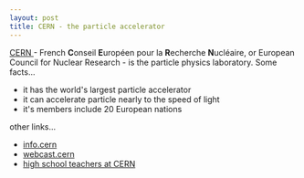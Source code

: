 ```yaml
---
layout: post
title: CERN - the particle accelerator
---
```


[CERN ](http://public.web.cern.ch/Public/Welcome.html)- French **C**onseil **E**uropéen pour la **R**echerche **N**ucléaire, or European Council for Nuclear Research - is the particle physics laboratory. Some facts...
- it has the world's largest particle accelerator
- it can accelerate particle nearly to the speed of light
- it's members include 20 European nations

other links...
- [info.cern](http://info.cern.ch/)
- [webcast.cern](http://webcast.cern.ch/)
- [high school teachers at CERN](http://teachers.web.cern.ch/teachers/)
